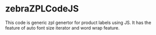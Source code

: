 # zebraZPLCodeJS
This code is generic zpl genertor for product labels using JS. It has the feature of auto font size iterator and word wrap feature. 
